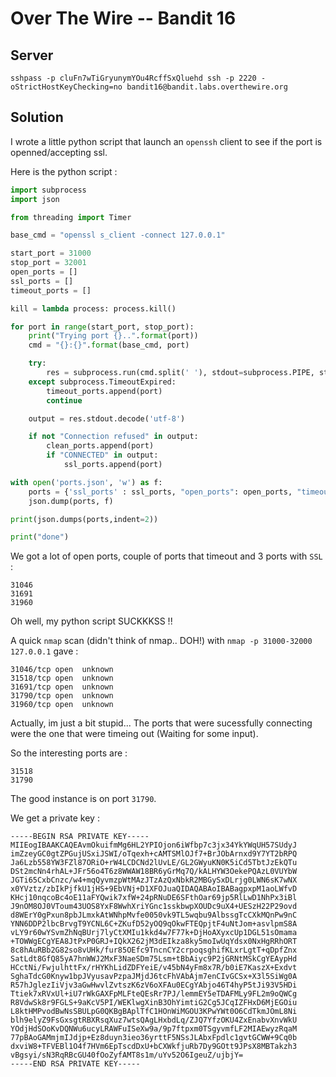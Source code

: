 # Over The Wire -- Bandit 16

## Server
```
sshpass -p cluFn7wTiGryunymYOu4RcffSxQluehd ssh -p 2220 -oStrictHostKeyChecking=no bandit16@bandit.labs.overthewire.org 
```

## Solution

I wrote a little python script that launch an `openssh` client to see if the port is openned/accepting ssl.

Here is the python script :

```py
import subprocess
import json

from threading import Timer

base_cmd = "openssl s_client -connect 127.0.0.1"

start_port = 31000
stop_port = 32001
open_ports = []
ssl_ports = []
timeout_ports = []

kill = lambda process: process.kill()

for port in range(start_port, stop_port):
    print("Trying port {}..".format(port))
    cmd = "{}:{}".format(base_cmd, port)

    try:
        res = subprocess.run(cmd.split(' '), stdout=subprocess.PIPE, stderr=subprocess.PIPE, timeout=1)
    except subprocess.TimeoutExpired:
        timeout_ports.append(port)
        continue

    output = res.stdout.decode('utf-8')

    if not "Connection refused" in output:
        clean_ports.append(port)
        if "CONNECTED" in output:
            ssl_ports.append(port)

with open('ports.json', 'w') as f:
    ports = {'ssl_ports' : ssl_ports, "open_ports": open_ports, "timeout_ports": timeout_ports}
    json.dump(ports, f)

print(json.dumps(ports,indent=2))

print("done")
```

We got a lot of open ports, couple of ports that timeout and 3 ports with `SSL` :
```
31046
31691
31960
```

Oh well, my python script SUCKKKSS !!

A quick `nmap` scan (didn't think of nmap.. DOH!) with `nmap -p 31000-32000 127.0.0.1` gave :
```
31046/tcp open  unknown
31518/tcp open  unknown
31691/tcp open  unknown
31790/tcp open  unknown
31960/tcp open  unknown
```

Actually, im just a bit stupid... The ports that were sucessfully connecting were the one that were timeing out (Waiting for some input).

So the interesting ports are :
```
31518
31790
```

The good instance is on port `31790`.

We get a private key :
```
-----BEGIN RSA PRIVATE KEY-----
MIIEogIBAAKCAQEAvmOkuifmMg6HL2YPIOjon6iWfbp7c3jx34YkYWqUH57SUdyJ
imZzeyGC0gtZPGujUSxiJSWI/oTqexh+cAMTSMlOJf7+BrJObArnxd9Y7YT2bRPQ
Ja6Lzb558YW3FZl87ORiO+rW4LCDCNd2lUvLE/GL2GWyuKN0K5iCd5TbtJzEkQTu
DSt2mcNn4rhAL+JFr56o4T6z8WWAW18BR6yGrMq7Q/kALHYW3OekePQAzL0VUYbW
JGTi65CxbCnzc/w4+mqQyvmzpWtMAzJTzAzQxNbkR2MBGySxDLrjg0LWN6sK7wNX
x0YVztz/zbIkPjfkU1jHS+9EbVNj+D1XFOJuaQIDAQABAoIBABagpxpM1aoLWfvD
KHcj10nqcoBc4oE11aFYQwik7xfW+24pRNuDE6SFthOar69jp5RlLwD1NhPx3iBl
J9nOM8OJ0VToum43UOS8YxF8WwhXriYGnc1sskbwpXOUDc9uX4+UESzH22P29ovd
d8WErY0gPxun8pbJLmxkAtWNhpMvfe0050vk9TL5wqbu9AlbssgTcCXkMQnPw9nC
YNN6DDP2lbcBrvgT9YCNL6C+ZKufD52yOQ9qOkwFTEQpjtF4uNtJom+asvlpmS8A
vLY9r60wYSvmZhNqBUrj7lyCtXMIu1kkd4w7F77k+DjHoAXyxcUp1DGL51sOmama
+TOWWgECgYEA8JtPxP0GRJ+IQkX262jM3dEIkza8ky5moIwUqYdsx0NxHgRRhORT
8c8hAuRBb2G82so8vUHk/fur85OEfc9TncnCY2crpoqsghifKLxrLgtT+qDpfZnx
SatLdt8GfQ85yA7hnWWJ2MxF3NaeSDm75Lsm+tBbAiyc9P2jGRNtMSkCgYEAypHd
HCctNi/FwjulhttFx/rHYKhLidZDFYeiE/v45bN4yFm8x7R/b0iE7KaszX+Exdvt
SghaTdcG0Knyw1bpJVyusavPzpaJMjdJ6tcFhVAbAjm7enCIvGCSx+X3l5SiWg0A
R57hJglezIiVjv3aGwHwvlZvtszK6zV6oXFAu0ECgYAbjo46T4hyP5tJi93V5HDi
Ttiek7xRVxUl+iU7rWkGAXFpMLFteQEsRr7PJ/lemmEY5eTDAFMLy9FL2m9oQWCg
R8VdwSk8r9FGLS+9aKcV5PI/WEKlwgXinB3OhYimtiG2Cg5JCqIZFHxD6MjEGOiu
L8ktHMPvodBwNsSBULpG0QKBgBAplTfC1HOnWiMGOU3KPwYWt0O6CdTkmJOmL8Ni
blh9elyZ9FsGxsgtRBXRsqXuz7wtsQAgLHxbdLq/ZJQ7YfzOKU4ZxEnabvXnvWkU
YOdjHdSOoKvDQNWu6ucyLRAWFuISeXw9a/9p7ftpxm0TSgyvmfLF2MIAEwyzRqaM
77pBAoGAMmjmIJdjp+Ez8duyn3ieo36yrttF5NSsJLAbxFpdlc1gvtGCWW+9Cq0b
dxviW8+TFVEBl1O4f7HVm6EpTscdDxU+bCXWkfjuRb7Dy9GOtt9JPsX8MBTakzh3
vBgsyi/sN3RqRBcGU40fOoZyfAMT8s1m/uYv52O6IgeuZ/ujbjY=
-----END RSA PRIVATE KEY-----
```
